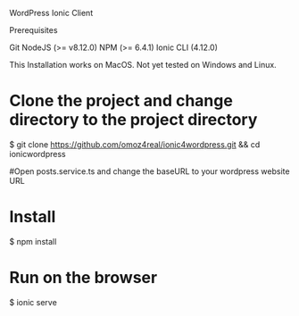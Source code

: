 WordPress Ionic Client

Prerequisites

Git
NodeJS (>= v8.12.0)
NPM (>= 6.4.1)
Ionic CLI (4.12.0)

This Installation works on MacOS. Not yet tested on Windows and Linux.

# Clone the project and change directory to the project directory
$ git clone https://github.com/omoz4real/ionic4wordpress.git && cd ionicwordpress

#Open posts.service.ts and change the baseURL to your wordpress website URL

# Install
$ npm install

# Run on the browser
$ ionic serve




